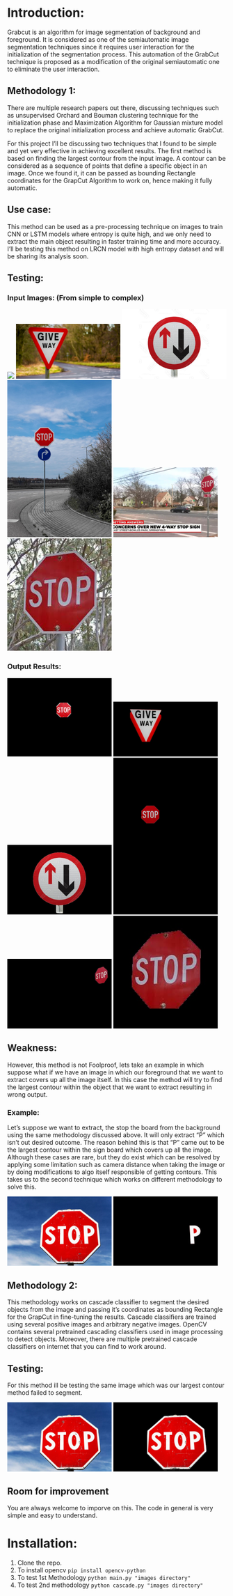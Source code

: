 # Introduction: 
Grabcut is an algorithm for image segmentation of background and foreground. It is considered as one of the semiautomatic image segmentation techniques since it requires user interaction for the initialization of the segmentation process. This automation of the GrabCut technique is proposed as a modification of the original semiautomatic one to eliminate the user interaction. 

## Methodology 1:
There are multiple research papers out there, discussing techniques such as unsupervised Orchard and Bouman clustering technique for the initialization phase and Maximization Algorithm for Gaussian mixture model to replace the original initialization process and achieve automatic GrabCut. 

For this project I’ll be discussing two techniques that I found to be simple and yet very effective in achieving excellent results. The first method is based on finding the largest contour from the input image. A contour can be considered as a sequence of points that define a specific object in an image. Once we found it, it can be passed as bounding Rectangle coordinates for the GrapCut Algorithm to work on, hence making it fully automatic. 

## Use case: 
This method can be used as a pre-processing technique on images to train CNN or LSTM models where entropy is quite high, and we only need to extract the main object resulting in faster training time and more accuracy. I’ll be testing this method on LRCN model with high entropy dataset and will be sharing its analysis soon. 

## Testing: 
### Input Images: (From simple to complex) 
<img src="/Test-images/test.jpg" width="240"/> <img src="/Test-images/test3.jpg" width="240"/>  <img src="/Test-images/test4.jpg" width="240"/>  <img src="/Test-images/test5.jpg" width="240"/>  <img src="/Test-images/test6.jpg" width="240"/> <img src="/Test-images/test7.jpg" width="240"/> 

### Output Results:
<img src="/contours results/test.jpg" width="240"/> <img src="/contours results/test3.jpg" width="240"/>  <img src="/contours results/test4.jpg" width="240"/>  <img src="/contours results/test5.jpg" width="240"/>  <img src="/contours results/test6.jpg" width="240"/> <img src="/contours results/test7.jpg" width="240"/> 

## Weakness:
However, this method is not Foolproof, lets take an example in which suppose what if we have an image in which our foreground that we want to extract covers up all the image itself. In this case the method will try to find the largest contour within the object that we want to extract resulting in wrong output.

### Example: 
Let’s suppose we want to extract, the stop the board from the background using the same methodology discussed above.  It will only extract “P” which isn’t out desired outcome. The reason behind this is that “P” came out to be the largest contour within the sign board which covers up all the image. Although these cases are rare, but they do exist which can be resolved by applying some limitation such as camera distance when taking the image or by doing modifications to algo itself responsible of getting contours. This takes us to the second technique which works on different methodology to solve this. 

<img src="/Test-images/test2.jpg" width="240"/> <img src="/contours results/test2.jpg" width="240"/>

## Methodology 2:

This methodology works on cascade classifier to segment the desired objects from the image and passing it’s coordinates as bounding Rectangle for the GrapCut in fine-tuning the results. Cascade classifiers are trained using several positive images and arbitrary negative images. OpenCV contains several pretrained cascading classifiers used in image processing to detect objects. Moreover, there are multiple pretrained cascade classifiers on internet that you can find to work around. 

## Testing:
For this method ill be testing the same image which was our largest contour method failed to segment. 

<img src="/Test-images/test2.jpg" width="240"/> <img src="/cascade results/test2.jpg" width="240"/>

## Room for improvement
You are always welcome to imporve on this. The code in general is very simple and easy to understand.

# Installation: 
1) Clone the repo.
2) To install opencv 
``` pip install opencv-python ```
3) To test 1st Methodology
``` python main.py "images directory" ```
4) To test 2nd methodology
``` python cascade.py "images directory" ```

